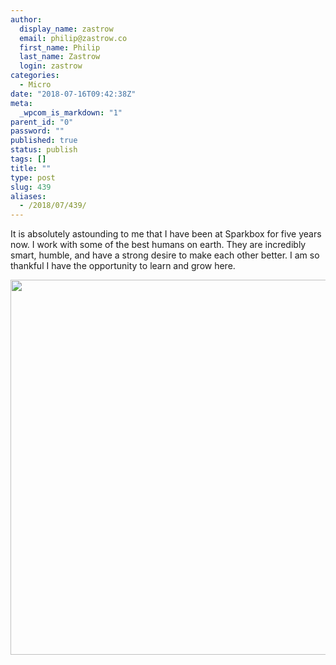 ```yaml
---
author:
  display_name: zastrow
  email: philip@zastrow.co
  first_name: Philip
  last_name: Zastrow
  login: zastrow
categories:
  - Micro
date: "2018-07-16T09:42:38Z"
meta:
  _wpcom_is_markdown: "1"
parent_id: "0"
password: ""
published: true
status: publish
tags: []
title: ""
type: post
slug: 439
aliases:
  - /2018/07/439/
---
```

<p>It is absolutely astounding to me that I have been at Sparkbox for five years now. I work with some of the best humans on earth. They are incredibly smart, humble, and have a strong desire to make each other better. I am so thankful I have the opportunity to learn and grow here.</p>
<p><img src="/assets/2018/07/24a8920a39944ec2bd77695057952c00.jpg" width="600" height="600" /></p>
